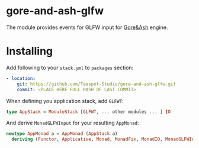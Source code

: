 gore-and-ash-glfw
====================

The module provides events for GLFW input for [Gore&Ash](https://github.com/Teaspot-Studio/gore-and-ash) engine.

Installing
==========

Add following to your `stack.yml` to `packages` section:
```yaml
- location:
    git: https://github.com/Teaspot-Studio/gore-and-ash-glfw.git
    commit: <PLACE HERE FULL HASH OF LAST COMMIT> 
```

When defining you application stack, add `GLFWT`:
``` haskell
type AppStack = ModuleStack [GLFWT, ... other modules ... ] IO
```

And derive `MonadGLFWInput` for your resulting `AppMonad`:
``` haskell
newtype AppMonad a = AppMonad (AppStack a)
  deriving (Functor, Applicative, Monad, MonadFix, MonadIO, MonadGLFWInput)
```